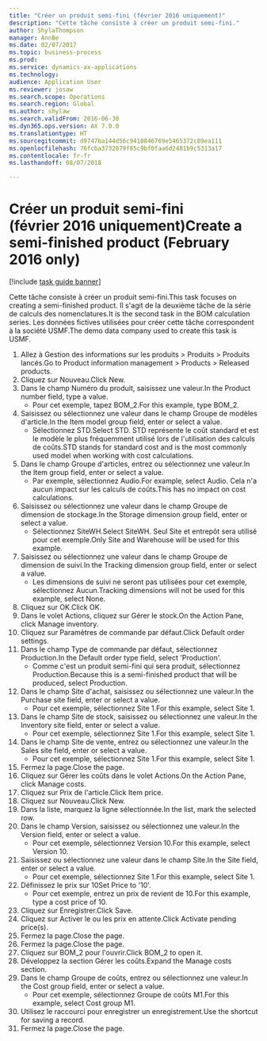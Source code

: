 ```yaml
--- 
title: "Créer un produit semi-fini (février 2016 uniquement)"
description: "Cette tâche consiste à créer un produit semi-fini."
author: ShylaThompson
manager: AnnBe
ms.date: 02/07/2017
ms.topic: business-process
ms.prod: 
ms.service: dynamics-ax-applications
ms.technology: 
audience: Application User
ms.reviewer: josaw
ms.search.scope: Operations
ms.search.region: Global
ms.author: shylaw
ms.search.validFrom: 2016-06-30
ms.dyn365.ops.version: AX 7.0.0
ms.translationtype: HT
ms.sourcegitcommit: d9747ba144d56c9410846769e5465372c89ea111
ms.openlocfilehash: 76fcba3732879f85c9bf0faa6d2481b9c5313a17
ms.contentlocale: fr-fr
ms.lasthandoff: 08/07/2018

---
```

# <a name="create-a-semi-finished-product-february-2016-only"></a><span data-ttu-id="dd59e-103">Créer un produit semi-fini (février 2016 uniquement)</span><span class="sxs-lookup"><span data-stu-id="dd59e-103">Create a semi-finished product (February 2016 only)</span></span>

[!include [task guide banner](../../includes/task-guide-banner.md)]

<span data-ttu-id="dd59e-104">Cette tâche consiste à créer un produit semi-fini.</span><span class="sxs-lookup"><span data-stu-id="dd59e-104">This task focuses on creating a semi-finished product.</span></span> <span data-ttu-id="dd59e-105">Il s'agit de la deuxième tâche de la série de calculs des nomenclatures.</span><span class="sxs-lookup"><span data-stu-id="dd59e-105">It is the second task in the BOM calculation series.</span></span> <span data-ttu-id="dd59e-106">Les données fictives utilisées pour créer cette tâche correspondent à la société USMF.</span><span class="sxs-lookup"><span data-stu-id="dd59e-106">The demo data company used to create this task is USMF.</span></span>

1. <span data-ttu-id="dd59e-107">Allez à Gestion des informations sur les produits > Produits > Produits lancés.</span><span class="sxs-lookup"><span data-stu-id="dd59e-107">Go to Product information management > Products > Released products.</span></span>
2. <span data-ttu-id="dd59e-108">Cliquez sur Nouveau.</span><span class="sxs-lookup"><span data-stu-id="dd59e-108">Click New.</span></span>
3. <span data-ttu-id="dd59e-109">Dans le champ Numéro du produit, saisissez une valeur.</span><span class="sxs-lookup"><span data-stu-id="dd59e-109">In the Product number field, type a value.</span></span>
    * <span data-ttu-id="dd59e-110">Pour cet exemple, tapez BOM_2.</span><span class="sxs-lookup"><span data-stu-id="dd59e-110">For this example, type BOM_2.</span></span>  
4. <span data-ttu-id="dd59e-111">Saisissez ou sélectionnez une valeur dans le champ Groupe de modèles d'article.</span><span class="sxs-lookup"><span data-stu-id="dd59e-111">In the Item model group field, enter or select a value.</span></span>
    * <span data-ttu-id="dd59e-112">Sélectionnez STD.</span><span class="sxs-lookup"><span data-stu-id="dd59e-112">Select STD.</span></span> <span data-ttu-id="dd59e-113">STD représente le coût standard et est le modèle le plus fréquemment utilisé lors de l'utilisation des calculs de coûts.</span><span class="sxs-lookup"><span data-stu-id="dd59e-113">STD stands for standard cost and is the most commonly used model when working with cost calculations.</span></span>  
5. <span data-ttu-id="dd59e-114">Dans le champ Groupe d'articles, entrez ou sélectionnez une valeur.</span><span class="sxs-lookup"><span data-stu-id="dd59e-114">In the Item group field, enter or select a value.</span></span>
    * <span data-ttu-id="dd59e-115">Par exemple, sélectionnez Audio.</span><span class="sxs-lookup"><span data-stu-id="dd59e-115">For example, select Audio.</span></span> <span data-ttu-id="dd59e-116">Cela n'a aucun impact sur les calculs de coûts.</span><span class="sxs-lookup"><span data-stu-id="dd59e-116">This has no impact on cost calculations.</span></span>  
6. <span data-ttu-id="dd59e-117">Saisissez ou sélectionnez une valeur dans le champ Groupe de dimension de stockage.</span><span class="sxs-lookup"><span data-stu-id="dd59e-117">In the Storage dimension group field, enter or select a value.</span></span>
    * <span data-ttu-id="dd59e-118">Sélectionnez SiteWH.</span><span class="sxs-lookup"><span data-stu-id="dd59e-118">Select SiteWH.</span></span> <span data-ttu-id="dd59e-119">Seul Site et entrepôt sera utilisé pour cet exemple.</span><span class="sxs-lookup"><span data-stu-id="dd59e-119">Only Site and Warehouse will be used for this example.</span></span>  
7. <span data-ttu-id="dd59e-120">Saisissez ou sélectionnez une valeur dans le champ Groupe de dimension de suivi.</span><span class="sxs-lookup"><span data-stu-id="dd59e-120">In the Tracking dimension group field, enter or select a value.</span></span>
    * <span data-ttu-id="dd59e-121">Les dimensions de suivi ne seront pas utilisées pour cet exemple, sélectionnez Aucun.</span><span class="sxs-lookup"><span data-stu-id="dd59e-121">Tracking dimensions will not be used for this example, select None.</span></span>  
8. <span data-ttu-id="dd59e-122">Cliquez sur OK.</span><span class="sxs-lookup"><span data-stu-id="dd59e-122">Click OK.</span></span>
9. <span data-ttu-id="dd59e-123">Dans le volet Actions, cliquez sur Gérer le stock.</span><span class="sxs-lookup"><span data-stu-id="dd59e-123">On the Action Pane, click Manage inventory.</span></span>
10. <span data-ttu-id="dd59e-124">Cliquez sur Paramètres de commande par défaut.</span><span class="sxs-lookup"><span data-stu-id="dd59e-124">Click Default order settings.</span></span>
11. <span data-ttu-id="dd59e-125">Dans le champ Type de commande par défaut, sélectionnez Production.</span><span class="sxs-lookup"><span data-stu-id="dd59e-125">In the Default order type field, select 'Production'.</span></span>
    * <span data-ttu-id="dd59e-126">Comme c'est un produit semi-fini qui sera produit, sélectionnez Production.</span><span class="sxs-lookup"><span data-stu-id="dd59e-126">Because this is a semi-finished product that will be produced, select Production.</span></span>  
12. <span data-ttu-id="dd59e-127">Dans le champ Site d'achat, saisissez ou sélectionnez une valeur.</span><span class="sxs-lookup"><span data-stu-id="dd59e-127">In the Purchase site field, enter or select a value.</span></span>
    * <span data-ttu-id="dd59e-128">Pour cet exemple, sélectionnez Site 1.</span><span class="sxs-lookup"><span data-stu-id="dd59e-128">For this example, select Site 1.</span></span>  
13. <span data-ttu-id="dd59e-129">Dans le champ Site de stock, saisissez ou sélectionnez une valeur.</span><span class="sxs-lookup"><span data-stu-id="dd59e-129">In the Inventory site field, enter or select a value.</span></span>
    * <span data-ttu-id="dd59e-130">Pour cet exemple, sélectionnez Site 1.</span><span class="sxs-lookup"><span data-stu-id="dd59e-130">For this example, select Site 1.</span></span>  
14. <span data-ttu-id="dd59e-131">Dans le champ Site de vente, entrez ou sélectionnez une valeur.</span><span class="sxs-lookup"><span data-stu-id="dd59e-131">In the Sales site field, enter or select a value.</span></span>
    * <span data-ttu-id="dd59e-132">Pour cet exemple, sélectionnez Site 1.</span><span class="sxs-lookup"><span data-stu-id="dd59e-132">For this example, select Site 1.</span></span>  
15. <span data-ttu-id="dd59e-133">Fermez la page.</span><span class="sxs-lookup"><span data-stu-id="dd59e-133">Close the page.</span></span>
16. <span data-ttu-id="dd59e-134">Cliquez sur Gérer les coûts dans le volet Actions.</span><span class="sxs-lookup"><span data-stu-id="dd59e-134">On the Action Pane, click Manage costs.</span></span>
17. <span data-ttu-id="dd59e-135">Cliquez sur Prix de l'article.</span><span class="sxs-lookup"><span data-stu-id="dd59e-135">Click Item price.</span></span>
18. <span data-ttu-id="dd59e-136">Cliquez sur Nouveau.</span><span class="sxs-lookup"><span data-stu-id="dd59e-136">Click New.</span></span>
19. <span data-ttu-id="dd59e-137">Dans la liste, marquez la ligne sélectionnée.</span><span class="sxs-lookup"><span data-stu-id="dd59e-137">In the list, mark the selected row.</span></span>
20. <span data-ttu-id="dd59e-138">Dans le champ Version, saisissez ou sélectionnez une valeur.</span><span class="sxs-lookup"><span data-stu-id="dd59e-138">In the Version field, enter or select a value.</span></span>
    * <span data-ttu-id="dd59e-139">Pour cet exemple, sélectionnez Version 10.</span><span class="sxs-lookup"><span data-stu-id="dd59e-139">For this example, select Version 10.</span></span>  
21. <span data-ttu-id="dd59e-140">Saisissez ou sélectionnez une valeur dans le champ Site.</span><span class="sxs-lookup"><span data-stu-id="dd59e-140">In the Site field, enter or select a value.</span></span>
    * <span data-ttu-id="dd59e-141">Pour cet exemple, sélectionnez Site 1.</span><span class="sxs-lookup"><span data-stu-id="dd59e-141">For this example, select Site 1.</span></span>  
22. <span data-ttu-id="dd59e-142">Définissez le prix sur 10</span><span class="sxs-lookup"><span data-stu-id="dd59e-142">Set Price to '10'.</span></span>
    * <span data-ttu-id="dd59e-143">Pour cet exemple, entrez un prix de revient de 10.</span><span class="sxs-lookup"><span data-stu-id="dd59e-143">For this example, type a cost price of 10.</span></span>  
23. <span data-ttu-id="dd59e-144">Cliquez sur Enregistrer.</span><span class="sxs-lookup"><span data-stu-id="dd59e-144">Click Save.</span></span>
24. <span data-ttu-id="dd59e-145">Cliquez sur Activer le ou les prix en attente.</span><span class="sxs-lookup"><span data-stu-id="dd59e-145">Click Activate pending price(s).</span></span>
25. <span data-ttu-id="dd59e-146">Fermez la page.</span><span class="sxs-lookup"><span data-stu-id="dd59e-146">Close the page.</span></span>
26. <span data-ttu-id="dd59e-147">Fermez la page.</span><span class="sxs-lookup"><span data-stu-id="dd59e-147">Close the page.</span></span>
27. <span data-ttu-id="dd59e-148">Cliquez sur BOM_2 pour l'ouvrir.</span><span class="sxs-lookup"><span data-stu-id="dd59e-148">Click BOM_2 to open it.</span></span>
28. <span data-ttu-id="dd59e-149">Développez la section Gérer les coûts.</span><span class="sxs-lookup"><span data-stu-id="dd59e-149">Expand the Manage costs section.</span></span>
29. <span data-ttu-id="dd59e-150">Dans le champ Groupe de coûts, entrez ou sélectionnez une valeur.</span><span class="sxs-lookup"><span data-stu-id="dd59e-150">In the Cost group field, enter or select a value.</span></span>
    * <span data-ttu-id="dd59e-151">Pour cet exemple, sélectionnez Groupe de coûts M1.</span><span class="sxs-lookup"><span data-stu-id="dd59e-151">For this example, select Cost group M1.</span></span>  
30. <span data-ttu-id="dd59e-152">Utilisez le raccourci pour enregistrer un enregistrement.</span><span class="sxs-lookup"><span data-stu-id="dd59e-152">Use the shortcut for saving a record.</span></span>
31. <span data-ttu-id="dd59e-153">Fermez la page.</span><span class="sxs-lookup"><span data-stu-id="dd59e-153">Close the page.</span></span>


